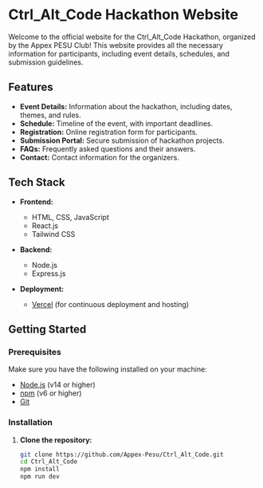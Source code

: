 # Ctrl_Alt_Code Hackathon Website

Welcome to the official website for the Ctrl_Alt_Code Hackathon, organized by the Appex PESU Club! This website provides all the necessary information for participants, including event details, schedules, and submission guidelines.

## Features

- **Event Details:** Information about the hackathon, including dates, themes, and rules.
- **Schedule:** Timeline of the event, with important deadlines.
- **Registration:** Online registration form for participants.
- **Submission Portal:** Secure submission of hackathon projects.
- **FAQs:** Frequently asked questions and their answers.
- **Contact:** Contact information for the organizers.

## Tech Stack

- **Frontend:** 
  - HTML, CSS, JavaScript
  - React.js
  - Tailwind CSS
- **Backend:**
  - Node.js
  - Express.js

- **Deployment:** 
  - [Vercel](https://ctrlaltcode.vercel.app/) (for continuous deployment and hosting)
  
## Getting Started

### Prerequisites

Make sure you have the following installed on your machine:

- [Node.js](https://nodejs.org/) (v14 or higher)
- [npm](https://www.npmjs.com/) (v6 or higher)
- [Git](https://git-scm.com/)

### Installation

1. **Clone the repository:**

   ```bash
   git clone https://github.com/Appex-Pesu/Ctrl_Alt_Code.git
   cd Ctrl_Alt_Code
   npm install
   npm run dev
